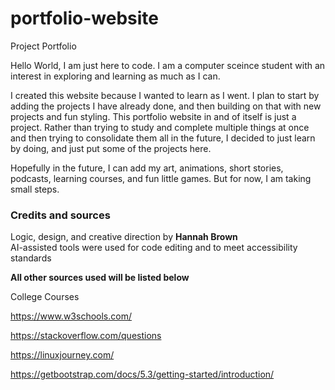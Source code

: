 # portfolio-website
Project Portfolio

Hello World, I am just here to code. I am a computer sceince student with an interest in exploring and learning as much as I can.  

I created this website because I wanted to learn as I went. I plan to start by adding the projects I have already done, and then building on that with new projects and fun styling. This portfolio website in and of itself is just a project. Rather than trying to study and complete multiple things at once and then trying to consolidate them all in the future, I decided to just learn by doing, and just put some of the projects here. 

Hopefully in the future, I can add my art, animations, short stories, podcasts, learning courses, and fun little games. But for now, I am taking small steps.  



### Credits and sources

Logic, design, and creative direction by **Hannah Brown**   
AI-assisted tools were used for code editing and to meet accessibility standards

**All other sources used will be listed below**

  College Courses
  
  https://www.w3schools.com/
  
  https://stackoverflow.com/questions
  
  https://linuxjourney.com/
  
  https://getbootstrap.com/docs/5.3/getting-started/introduction/
  


